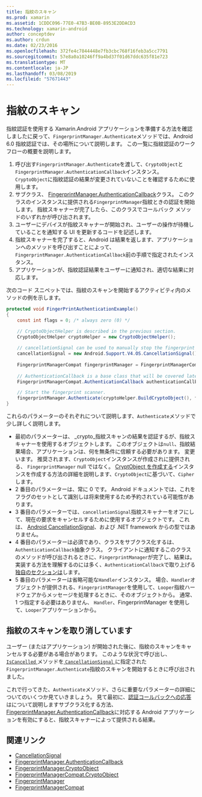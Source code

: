 ```yaml
---
title: 指紋のスキャン
ms.prod: xamarin
ms.assetid: 1CDDC096-77E0-47B3-BE0B-8953E2DDACD3
ms.technology: xamarin-android
author: conceptdev
ms.author: crdun
ms.date: 02/23/2016
ms.openlocfilehash: 372fe4c7844448e7fb3cbc768f16feb3a5cc7791
ms.sourcegitcommit: 57e8a0a10246ff9a4bd37f01d67ddc635f81e723
ms.translationtype: MT
ms.contentlocale: ja-JP
ms.lasthandoff: 03/08/2019
ms.locfileid: "57671443"
---
```

# <a name="scanning-for-fingerprints"></a>指紋のスキャン

指紋認証を使用する Xamarin.Android アプリケーションを準備する方法を確認しましたに戻って、`FingerprintManager.Authenticate`メソッドでは、Android 6.0 指紋認証では、その場所について説明します。 この一覧に指紋認証のワークフローの概要を説明します。

1. 呼び出す`FingerprintManager.Authenticate`を渡して、`CryptoObject`と`FingerprintManager.AuthenticationCallback`インスタンス。 `CryptoObject`に指紋認証の結果が変更されていないことを確認するために使用します。 
2. サブクラス、 [FingerprintManager.AuthenticationCallback](https://developer.android.com/reference/android/hardware/fingerprint/FingerprintManager.AuthenticationCallback.html)クラス。 このクラスのインスタンスに提供される`FingerprintManager`指紋ときの認証を開始します。 指紋スキャナーが完了したら、このクラスでコールバック メソッドのいずれかが呼び出されます。
3. ユーザーにデバイスが指紋スキャナーが開始され、ユーザーの操作が待機していることを通知する UI を更新するコードを記述します。 
4. 指紋スキャナーを完了すると、Android は結果を返します、アプリケーションへのメソッドを呼び出すことによって、`FingerprintManager.AuthenticationCallback`前の手順で指定されたインスタンス。
5. アプリケーションが、指紋認証結果をユーザーに通知され、適切な結果に対応します。 

次のコード スニペットでは、指紋のスキャンを開始するアクティビティ内のメソッドの例を示します。

```csharp
protected void FingerPrintAuthenticationExample()
{
    const int flags = 0; /* always zero (0) */

    // CryptoObjectHelper is described in the previous section.
    CryptoObjectHelper cryptoHelper = new CryptoObjectHelper();    
    
    // cancellationSignal can be used to manually stop the fingerprint scanner. 
    cancellationSignal = new Android.Support.V4.OS.CancellationSignal();
    
    FingerprintManagerCompat fingerprintManager = FingerprintManagerCompat.From(this);
    
    // AuthenticationCallback is a base class that will be covered later on in this guide.
    FingerprintManagerCompat.AuthenticationCallback authenticationCallback = new MyAuthCallbackSample(this);

    // Start the fingerprint scanner.
    fingerprintManager.Authenticate(cryptoHelper.BuildCryptoObject(), flags, cancellationSignal, authenticationCallback, null);
}
```

これらのパラメーターのそれぞれについて説明します、`Authenticate`メソッドで少し詳しく説明します。

* 最初のパラメーターは、 _crypto_指紋スキャンの結果を認証するが、指紋スキャナーを使用するオブジェクトします。 このオブジェクトは`null`、指紋結果場合、アプリケーションは、何を無条件に信頼する必要があります。 変更います。 推奨されます、`CryptoObject`インスタンスが作成されに提供される、 `FingerprintManager` null ではなく。 [CryptObject を作成する](~/android/platform/fingerprint-authentication/creating-a-cryptoobject.md)インスタンスを作成する方法の詳細を説明します、`CryptoObject`に基づいて、`Cipher`します。
* 2 番目のパラメーターは、常に 0 です。 Android ドキュメントでは、これをフラグのセットとして識別しは将来使用するため予約されている可能性があります。 
* 3 番目のパラメーターでは、`cancellationSignal`指紋スキャナーをオフにして、現在の要求をキャンセルするために使用するオブジェクトです。 これは、 [Android CancellationSignal](https://developer.android.com/reference/android/os/CancellationSignal.html)、および .NET framework からの型ではありません。
* 4 番目のパラメーターは必須であり、クラスをサブクラス化するは、`AuthenticationCallback`抽象クラス。 クライアントに通知するこのクラスのメソッドが呼び出されるときに、`FingerprintManager`が完了し、結果は。 実装する方法を理解するのには多く、`AuthenticationCallback`で取り上げる[独自のセクションは](~/android/platform/fingerprint-authentication/fingerprint-authentication-callbacks.md)します。
* 5 番目のパラメーターは省略可能な`Handler`インスタンス。 場合、`Handler`オブジェクトが提供される、`FingerprintManager`を使用して、`Looper`指紋ハードウェアからメッセージを処理するときに、そのオブジェクトから。 通常、1 つ指定する必要はありません、 `Handler`、FingerprintManager を使用して、`Looper`アプリケーションから。

## <a name="cancelling-a-fingerprint-scan"></a>指紋のスキャンを取り消しています

ユーザー (またはアプリケーション) が開始された後に、指紋のスキャンをキャンセルする必要がある場合があります。 このような状況で呼び出し、 [ `IsCancelled` ](https://developer.android.com/reference/android/os/CancellationSignal.html#isCanceled())メソッドを[ `CancellationSignal` ](https://developer.android.com/reference/android/os/CancellationSignal.html)に指定された`FingerprintManager.Authenticate`指紋のスキャンを開始するときに呼び出されました。

これで行ってきた、`Authenticate`メソッド、さらに重要なパラメーターの詳細についてのいくつか見ていきましょう。 見て最初に、[認証コールバックへの応答](~/android/platform/fingerprint-authentication/fingerprint-authentication-callbacks.md)はについて説明しますサブクラス化する方法、 [FingerprintManager.AuthenticationCallback](https://developer.android.com/reference/android/hardware/fingerprint/FingerprintManager.AuthenticationCallback.html)に対応する Android アプリケーションを有効にすると、指紋スキャナーによって提供される結果。




## <a name="related-links"></a>関連リンク

- [CancellationSignal](https://developer.android.com/reference/android/os/CancellationSignal.html)
- [FingerprintManager.AuthenticationCallback](https://developer.android.com/reference/android/hardware/fingerprint/FingerprintManager.AuthenticationCallback.html)
- [FingerprintManager.CryptoObject](https://developer.android.com/reference/android/hardware/fingerprint/FingerprintManager.CryptoObject.html)
- [FingerprintManagerCompat.CryptoObject](https://developer.android.com/reference/android/support/v4/hardware/fingerprint/FingerprintManagerCompat.CryptoObject.html)
- [FingerprintManager](https://developer.android.com/reference/android/hardware/fingerprint/FingerprintManager.html)
- [FingerprintManagerCompat](https://developer.android.com/reference/android/support/v4/hardware/fingerprint/FingerprintManagerCompat.html)
